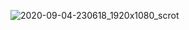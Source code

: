![2020-09-04-230618_1920x1080_scrot](https://user-images.githubusercontent.com/45566380/92288574-9ca69e80-ef0d-11ea-8b6f-32405d571751.png)
